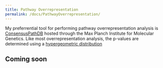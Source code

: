 ```yaml
---
title: Pathway Overrepresentation
permalink: /docs/PathwayOverrepresentation/
---
```


My preferrential tool for performing pathway overrepresentation analysis is [ConsensusPathDB](http://cpdb.molgen.mpg.de/) hosted through the Max Planch Institute for Molecular Genetics. Like most overrepresentation analysis, the p-values are determined using a [hypergeometric distribution]()

## Coming soon